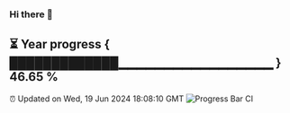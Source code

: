 ### Hi there 👋
⏳ Year progress { █████████████▁▁▁▁▁▁▁▁▁▁▁▁▁▁▁▁▁ } 46.65 %
---
⏰ Updated on Wed, 19 Jun 2024 18:08:10 GMT
![Progress Bar CI](https://github.com/Moyi321/Moyi321/workflows/Progress%20Bar%20CI/badge.svg)
